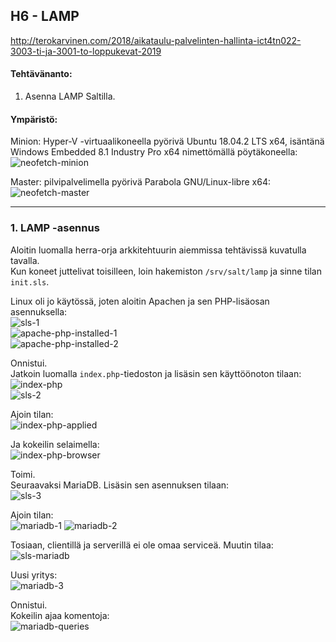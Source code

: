 ## H6 - LAMP

http://terokarvinen.com/2018/aikataulu-palvelinten-hallinta-ict4tn022-3003-ti-ja-3001-to-loppukevat-2019

#### Tehtävänanto:

1. Asenna LAMP Saltilla.

#### Ympäristö:

Minion: Hyper-V -virtuaalikoneella pyörivä Ubuntu 18.04.2 LTS x64, isäntänä Windows Embedded 8.1 Industry Pro x64 nimettömällä pöytäkoneella:\
![neofetch-minion](/assignments/H6/screenshots/neofetch-minion.png)

Master: pilvipalvelimella pyörivä Parabola GNU/Linux-libre x64:
![neofetch-master](/assignments/H6/screenshots/neofetch-master.png)

---

### 1. LAMP -asennus

Aloitin luomalla herra-orja arkkitehtuurin aiemmissa tehtävissä kuvatulla tavalla.\
Kun koneet juttelivat toisilleen, loin hakemiston `/srv/salt/lamp` ja sinne tilan `init.sls`.

Linux oli jo käytössä, joten aloitin Apachen ja sen PHP-lisäosan asennuksella:\
![sls-1](/assignments/H6/screenshots/sls-1.png)\
![apache-php-installed-1](/assignments/H6/screenshots/apache-php-1.png)\
![apache-php-installed-2](/assignments/H6/screenshots/apache-php-2.png)

Onnistui.\
Jatkoin luomalla `index.php`-tiedoston ja lisäsin sen käyttöönoton tilaan:\
![index-php](/assignments/H6/screenshots/index-php.png)\
![sls-2](/assignments/H6/screenshots/sls-2.png)

Ajoin tilan:\
![index-php-applied](/assignments/H6/screenshots/index-php-applied.png)

Ja kokeilin selaimella:\
![index-php-browser](/assignments/H6/screenshots/index-php-browser.png)

Toimi.\
Seuraavaksi MariaDB. Lisäsin sen asennuksen tilaan:\
![sls-3](/assignments/H6/screenshots/sls-3.png)

Ajoin tilan:\
![mariadb-1](/assignments/H6/screenshots/mariadb-1.png)
![mariadb-2](/assignments/H6/screenshots/mariadb-2.png)

Tosiaan, clientillä ja serverillä ei ole omaa serviceä. Muutin tilaa:\
![sls-mariadb](/assignments/H6/screenshots/sls-mariadb.png)

Uusi yritys:\
![mariadb-3](/assignments/H6/screenshots/mariadb-3.png)

Onnistui.\
Kokeilin ajaa komentoja:\
![mariadb-queries](/assignments/H6/screenshots/mariadb-queries.png)

